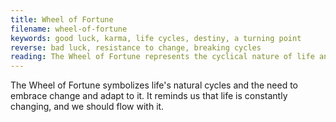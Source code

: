 ```yaml
---
title: Wheel of Fortune
filename: wheel-of-fortune
keywords: good luck, karma, life cycles, destiny, a turning point
reverse: bad luck, resistance to change, breaking cycles
reading: The Wheel of Fortune represents the cyclical nature of life and the importance of embracing change. It reminds us that everything in life is temporary, and that our current circumstances will eventually change. It encourages us to be adaptable, and to trust that whatever happens is for our highest good. What cycles are you currently experiencing in your life? Are you open and willing to embrace change, or are you resistant to it?
---
```


The Wheel of Fortune symbolizes life's natural cycles and the need to embrace change and adapt to it. It reminds us that life is constantly changing, and we should flow with it.

